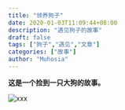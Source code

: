 ```yaml
---
title: "领养狗子"
date: 2020-01-03T11:09:44+08:00
description: "遇见狗子的故事"
draft: false
tags: ["狗子","遇见","文章"]
categories: ["故事"]
author: "Muhosia"
---
```


**这是一个捡到一只大狗的故事。**

![xxx](https://muhosia.oss-cn-shanghai.aliyuncs.com/images/brand.jpg 'xxx')